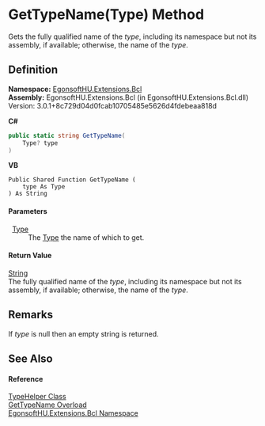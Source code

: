 # GetTypeName(Type) Method


Gets the fully qualified name of the *type*, including its namespace but not its assembly, if available; otherwise, the name of the *type*.



## Definition
**Namespace:** <a href="N_EgonsoftHU_Extensions_Bcl.md">EgonsoftHU.Extensions.Bcl</a>  
**Assembly:** EgonsoftHU.Extensions.Bcl (in EgonsoftHU.Extensions.Bcl.dll) Version: 3.0.1+8c729d04d0fcab10705485e5626d4fdebeaa818d

**C#**
``` C#
public static string GetTypeName(
	Type? type
)
```
**VB**
``` VB
Public Shared Function GetTypeName ( 
	type As Type
) As String
```



#### Parameters
<dl><dt>  <a href="https://learn.microsoft.com/dotnet/api/system.type" target="_blank" rel="noopener noreferrer">Type</a></dt><dd>The <a href="https://learn.microsoft.com/dotnet/api/system.type" target="_blank" rel="noopener noreferrer">Type</a> the name of which to get.</dd></dl>

#### Return Value
<a href="https://learn.microsoft.com/dotnet/api/system.string" target="_blank" rel="noopener noreferrer">String</a>  
The fully qualified name of the *type*, including its namespace but not its assembly, if available; otherwise, the name of the *type*.

## Remarks
If *type* is null then an empty string is returned.

## See Also


#### Reference
<a href="T_EgonsoftHU_Extensions_Bcl_TypeHelper.md">TypeHelper Class</a>  
<a href="Overload_EgonsoftHU_Extensions_Bcl_TypeHelper_GetTypeName.md">GetTypeName Overload</a>  
<a href="N_EgonsoftHU_Extensions_Bcl.md">EgonsoftHU.Extensions.Bcl Namespace</a>  
